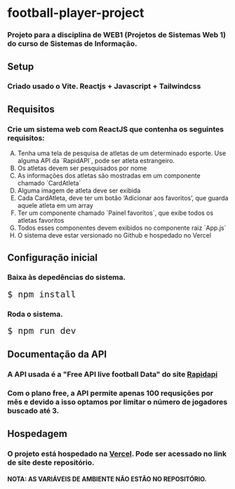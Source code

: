 # football-player-project

<h3>Projeto para a disciplina de WEB1 (Projetos de Sistemas Web 1) do curso de Sistemas de Informação.</h3>

## Setup
<h3>Criado usado o Vite. Reactjs + Javascript + Tailwindcss</h3>

## Requisitos

<h3>Crie um sistema web com ReactJS que contenha os seguintes requisitos:</h3>

<ol type="A">
  <li>Tenha uma tela de pesquisa de atletas de um determinado esporte. Use alguma API da ´RapidAPI´, pode ser atleta estrangeiro.</li>
  <li>Os atletas devem ser pesquisados por nome</li>
  <li>As informações dos atletas são mostradas em um componente chamado ´CardAtleta´</li>
  <li>Alguma imagem de atleta deve ser exibida</li>
  <li>Cada CardAtleta, deve ter um botão ‘Adicionar aos favoritos’, que guarda aquele atleta em um array</li>
  <li>Ter um componente chamado ´Painel favoritos´, que exibe todos os atletas favoritos</li>
  <li>Todos esses componentes devem exibidos no componente raiz ´App.js´</li>
  <li>O sistema deve estar versionado no Github e hospedado no Vercel</li>
</ol>
 
## Configuração inicial 

<h3>Baixa às depedências do sistema.</h3>
<code style="font-size: 20px;">$ npm install</code>
<br>
<h3>Roda o sistema.</h3>
<code style="font-size: 20px;">$ npm run dev</code>

## Documentação da API

<h3>A API usada é a "Free API live football Data" do site <a href="https://rapidapi.com"><strong>Rapidapi</strong></a></h3>

<h3>Com o plano free, a API permite apenas 100 requsições por mês e devido a isso optamos por limitar o número de jogadores buscado até 3.</h3>

## Hospedagem

<h3>O projeto está hospedado na <a href="https://vercel.com/"><strong>Vercel</stong></a>. Pode ser acessado no link de site deste repositório.</h3>

<h4>NOTA: AS VARIÁVEIS DE AMBIENTE NÃO ESTÃO NO REPOSITÓRIO.</h4>
